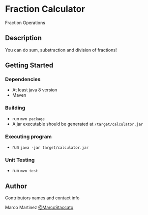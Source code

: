 # Fraction Calculator

Fraction Operations

## Description

You can do sum, substraction and division of fractions!

## Getting Started

### Dependencies

* At least java 8 version 
* Maven

### Building

* run `mvn package`
* A jar executable should be generated at `/target/calculator.jar`

### Executing program

* run `java -jar target/calculator.jar`

### Unit Testing 

* run `mvn test`

## Author

Contributors names and contact info

Marco Martinez
[@MarcoStaccato](https://github.com/MarcoStaccato)